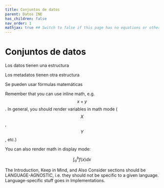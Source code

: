 ```yaml
---
title: Conjuntos de datos
parent: Datos INE
has_children: false
nav_order: 1
mathjax: true ## Switch to false if this page has no equations or other math rendering.
---
```


# Conjuntos de datos

Los datos tienen una estructura

Los metadatos tienen otra estructura

Se pueden usar fórmulas matemáticas

Remember that you can use inline math, e.g. $$x + y$$. In general, you should render variables in math mode ($$X$$, $$Y$$, etc.)

You can also render math in display mode:

$$
\int_a^b f(x)dx
$$

The Introduction, Keep in Mind, and Also Consider sections should be LANGUAGE-AGNOSTIC, i.e. they should not be specific to a given language. Language-specific stuff goes in Implementations.
